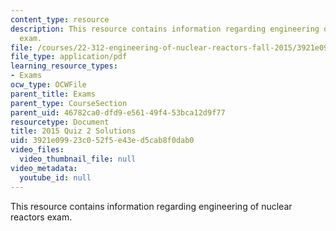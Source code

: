 ```yaml
---
content_type: resource
description: This resource contains information regarding engineering of nuclear reactors
  exam.
file: /courses/22-312-engineering-of-nuclear-reactors-fall-2015/3921e09923c052f5e43ed5cab8f0dab0_MIT22_312F15_quiz2_2015Sol.pdf
file_type: application/pdf
learning_resource_types:
- Exams
ocw_type: OCWFile
parent_title: Exams
parent_type: CourseSection
parent_uid: 46782ca0-dfd9-e561-49f4-53bca12d9f77
resourcetype: Document
title: 2015 Quiz 2 Solutions
uid: 3921e099-23c0-52f5-e43e-d5cab8f0dab0
video_files:
  video_thumbnail_file: null
video_metadata:
  youtube_id: null
---
```

This resource contains information regarding engineering of nuclear reactors exam.

